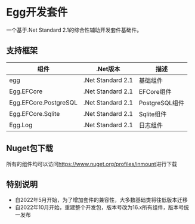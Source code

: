 # Egg开发套件
一个基于.Net Standard 2.1的综合性辅助开发套件基础件。

## 支持框架
| 组件 | .Net版本 | 描述 |
| ---- | ----- | ---- |
| egg | .Net Standard 2.1 | 基础组件 |
| Egg.EFCore | .Net Standard 2.1 | EFCore组件 |
| Egg.EFCore.PostgreSQL | .Net Standard 2.1 | PostgreSQL组件 |
| Egg.EFCore.Sqlite | .Net Standard 2.1 | Sqlite组件 |
| Egg.Log | .Net Standard 2.1 | 日志组件 |

## Nuget包下载

所有的组件均可以访问<https://www.nuget.org/profiles/inmount>进行下载

## 特别说明

+ 自2022年5月开始，为了增加套件的兼容性，大多数基础类将往低版本迁移
+ 自2022年10月开始，重建整个开发包，版本号改为16.x所有组件，版本号统一发布